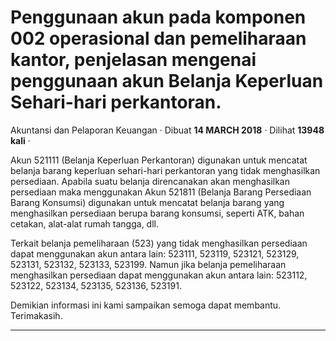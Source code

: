 Penggunaan akun pada komponen 002 operasional dan pemeliharaan kantor, penjelasan mengenai penggunaan akun Belanja Keperluan Sehari-hari perkantoran.
=====================================================================================================================================================

Akuntansi dan Pelaporan Keuangan · Dibuat **14 MARCH 2018** · Dilihat **13948 kali** ·

Akun 521111 (Belanja Keperluan Perkantoran) digunakan untuk mencatat belanja barang keperluan sehari-hari perkantoran yang tidak menghasilkan persediaan. Apabila suatu belanja direncanakan akan menghasilkan persediaan maka menggunakan Akun 521811 (Belanja Barang Persediaan Barang Konsumsi) digunakan untuk mencatat belanja barang yang menghasilkan persediaan berupa barang konsumsi, seperti ATK, bahan cetakan, alat-alat rumah tangga, dll.  

  
Terkait belanja pemeliharaan (523) yang tidak menghasilkan persediaan dapat menggunakan akun antara lain: 523111, 523119, 523121, 523129, 523131, 523132, 523133, 523199. Namun jika belanja pemeliharaan menghasilkan persediaan dapat menggunakan akun antara lain: 523112, 523122, 523134, 523135, 523136, 523191.

Demikian informasi ini kami sampaikan semoga dapat membantu. Terimakasih.  

  

  
  
  

* * *